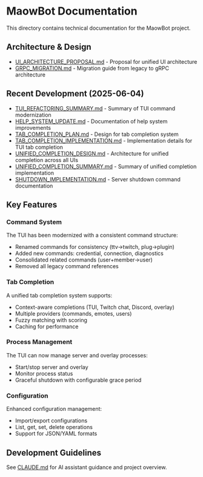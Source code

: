# MaowBot Documentation

This directory contains technical documentation for the MaowBot project.

## Architecture & Design

- [UI_ARCHITECTURE_PROPOSAL.md](../UI_ARCHITECTURE_PROPOSAL.md) - Proposal for unified UI architecture
- [GRPC_MIGRATION.md](../GRPC_MIGRATION.md) - Migration guide from legacy to gRPC architecture

## Recent Development (2025-06-04)

- [TUI_REFACTORING_SUMMARY.md](TUI_REFACTORING_SUMMARY.md) - Summary of TUI command modernization
- [HELP_SYSTEM_UPDATE.md](HELP_SYSTEM_UPDATE.md) - Documentation of help system improvements
- [TAB_COMPLETION_PLAN.md](TAB_COMPLETION_PLAN.md) - Design for tab completion system
- [TAB_COMPLETION_IMPLEMENTATION.md](TAB_COMPLETION_IMPLEMENTATION.md) - Implementation details for TUI tab completion
- [UNIFIED_COMPLETION_DESIGN.md](UNIFIED_COMPLETION_DESIGN.md) - Architecture for unified completion across all UIs
- [UNIFIED_COMPLETION_SUMMARY.md](UNIFIED_COMPLETION_SUMMARY.md) - Summary of unified completion implementation
- [SHUTDOWN_IMPLEMENTATION.md](SHUTDOWN_IMPLEMENTATION.md) - Server shutdown command documentation

## Key Features

### Command System
The TUI has been modernized with a consistent command structure:
- Renamed commands for consistency (ttv→twitch, plug→plugin)
- Added new commands: credential, connection, diagnostics
- Consolidated related commands (user+member→user)
- Removed all legacy command references

### Tab Completion
A unified tab completion system supports:
- Context-aware completions (TUI, Twitch chat, Discord, overlay)
- Multiple providers (commands, emotes, users)
- Fuzzy matching with scoring
- Caching for performance

### Process Management
The TUI can now manage server and overlay processes:
- Start/stop server and overlay
- Monitor process status
- Graceful shutdown with configurable grace period

### Configuration
Enhanced configuration management:
- Import/export configurations
- List, get, set, delete operations
- Support for JSON/YAML formats

## Development Guidelines

See [CLAUDE.md](../CLAUDE.md) for AI assistant guidance and project overview.